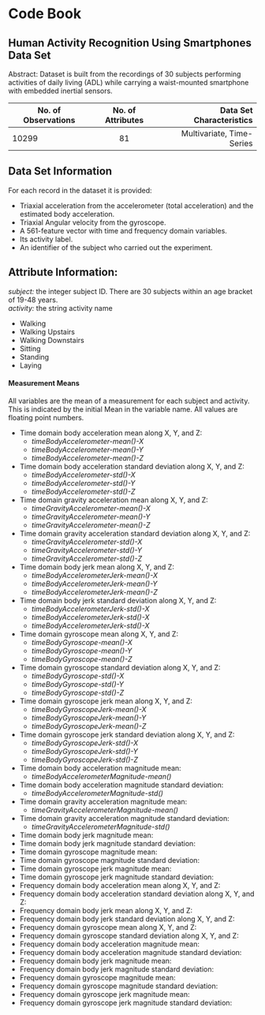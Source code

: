 # Code Book
## Human Activity Recognition Using Smartphones Data Set 

Abstract: Dataset is built from the recordings of 30 subjects performing activities of daily living (ADL) while carrying a waist-mounted smartphone with embedded inertial sensors.

| No. of Observations| No. of Attributes | Data Set Characteristics |
| ------------- |:-------------:| -----:|
| 10299    | 81 | Multivariate, Time-Series |

## Data Set Information
For each record in the dataset it is provided: 
- Triaxial acceleration from the accelerometer (total acceleration) and the estimated body acceleration. 
- Triaxial Angular velocity from the gyroscope. 
- A 561-feature vector with time and frequency domain variables. 
- Its activity label. 
- An identifier of the subject who carried out the experiment.

## Attribute Information:
*subject:* the integer subject ID. There are 30 subjects within an age bracket of 19-48 years.   
*activity:* the string activity name
- Walking
- Walking Upstairs
- Walking Downstairs
- Sitting
- Standing
- Laying  

#### Measurement Means
All variables are the mean of a measurement for each subject and activity. This is indicated by the initial Mean in the variable name. All values are floating point numbers.

   - Time domain body acceleration mean along X, Y, and Z:   
     * *timeBodyAccelerometer-mean()-X*   
     * *timeBodyAccelerometer-mean()-Y*   
     * *timeBodyAccelerometer-mean()-Z*
   - Time domain body acceleration standard deviation along X, Y, and Z:
     * *timeBodyAccelerometer-std()-X*
     * *timeBodyAccelerometer-std()-Y*
     * *timeBodyAccelerometer-std()-Z*
   - Time domain gravity acceleration mean along X, Y, and Z:
     * *timeGravityAccelerometer-mean()-X*
     * *timeGravityAccelerometer-mean()-Y*
     * *timeGravityAccelerometer-mean()-Z*
   - Time domain gravity acceleration standard deviation along X, Y, and Z:
     * *timeGravityAccelerometer-std()-X*
     * *timeGravityAccelerometer-std()-Y*
     * *timeGravityAccelerometer-std()-Z*
   - Time domain body jerk mean along X, Y, and Z:
     * *timeBodyAccelerometerJerk-mean()-X*
     * *timeBodyAccelerometerJerk-mean()-Y*
     * *timeBodyAccelerometerJerk-mean()-Z*
   - Time domain body jerk standard deviation along X, Y, and Z:
     * *timeBodyAccelerometerJerk-std()-X*
     * *timeBodyAccelerometerJerk-std()-X*
     * *timeBodyAccelerometerJerk-std()-X*
   - Time domain gyroscope mean along X, Y, and Z:
     * *timeBodyGyroscope-mean()-X*
     * *timeBodyGyroscope-mean()-Y*
     * *timeBodyGyroscope-mean()-Z*
   - Time domain gyroscope standard deviation along X, Y, and Z:
     * *timeBodyGyroscope-std()-X*
     * *timeBodyGyroscope-std()-Y*
     * *timeBodyGyroscope-std()-Z*
   - Time domain gyroscope jerk mean along X, Y, and Z:
     * *timeBodyGyroscopeJerk-mean()-X*
     * *timeBodyGyroscopeJerk-mean()-Y*
     * *timeBodyGyroscopeJerk-mean()-Z*
   - Time domain gyroscope jerk standard deviation along X, Y, and Z:
     * *timeBodyGyroscopeJerk-std()-X*
     * *timeBodyGyroscopeJerk-std()-Y*
     * *timeBodyGyroscopeJerk-std()-Z*
   - Time domain body acceleration magnitude mean:
     * *timeBodyAccelerometerMagnitude-mean()*
   - Time domain body acceleration magnitude standard deviation:
     * *timeBodyAccelerometerMagnitude-std()*
   - Time domain gravity acceleration magnitude mean:
     * *timeGravityAccelerometerMagnitude-mean()*
   - Time domain gravity acceleration magnitude standard deviation:
      * *timeGravityAccelerometerMagnitude-std()*
   - Time domain body jerk magnitude mean:
   - Time domain body jerk magnitude standard deviation:
   - Time domain gyroscope magnitude mean:
   - Time domain gyroscope magnitude standard deviation:
   - Time domain gyroscope jerk magnitude mean:
   - Time domain gyroscope jerk magnitude standard deviation:
   - Frequency domain body acceleration mean along X, Y, and Z:
   - Frequency domain body acceleration standard deviation along X, Y, and Z:
   - Frequency domain body jerk mean along X, Y, and Z:
   - Frequency domain body jerk standard deviation along X, Y, and Z:
   - Frequency domain gyroscope mean along X, Y, and Z:
   - Frequency domain gyroscope standard deviation along X, Y, and Z:
   - Frequency domain body acceleration magnitude mean:
   - Frequency domain body acceleration magnitude standard deviation:
   - Frequency domain body jerk magnitude mean:
   - Frequency domain body jerk magnitude standard deviation:
   - Frequency domain gyroscope magnitude mean:
   - Frequency domain gyroscope magnitude standard deviation:
   - Frequency domain gyroscope jerk magnitude mean:
   - Frequency domain gyroscope jerk magnitude standard deviation:



